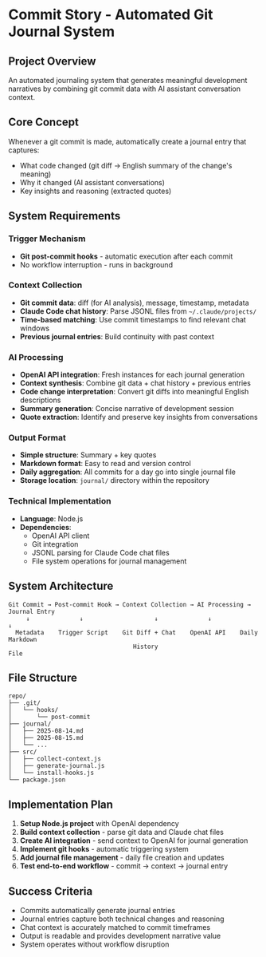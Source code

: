 # Commit Story - Automated Git Journal System

## Project Overview

An automated journaling system that generates meaningful development narratives by combining git commit data with AI assistant conversation context.

## Core Concept

Whenever a git commit is made, automatically create a journal entry that captures:
- What code changed (git diff → English summary of the change's meaning)
- Why it changed (AI assistant conversations)
- Key insights and reasoning (extracted quotes)

## System Requirements

### Trigger Mechanism
- **Git post-commit hooks** - automatic execution after each commit
- No workflow interruption - runs in background

### Context Collection
- **Git commit data**: diff (for AI analysis), message, timestamp, metadata
- **Claude Code chat history**: Parse JSONL files from `~/.claude/projects/`
- **Time-based matching**: Use commit timestamps to find relevant chat windows
- **Previous journal entries**: Build continuity with past context

### AI Processing
- **OpenAI API integration**: Fresh instances for each journal generation
- **Context synthesis**: Combine git data + chat history + previous entries
- **Code change interpretation**: Convert git diffs into meaningful English descriptions
- **Summary generation**: Concise narrative of development session
- **Quote extraction**: Identify and preserve key insights from conversations

### Output Format
- **Simple structure**: Summary + key quotes
- **Markdown format**: Easy to read and version control
- **Daily aggregation**: All commits for a day go into single journal file
- **Storage location**: `journal/` directory within the repository

### Technical Implementation
- **Language**: Node.js
- **Dependencies**: 
  - OpenAI API client
  - Git integration
  - JSONL parsing for Claude Code chat files
  - File system operations for journal management

## System Architecture

```
Git Commit → Post-commit Hook → Context Collection → AI Processing → Journal Entry
     ↓              ↓                    ↓              ↓              ↓
  Metadata    Trigger Script    Git Diff + Chat    OpenAI API    Daily Markdown
                                   History                         File
```

## File Structure
```
repo/
├── .git/
│   └── hooks/
│       └── post-commit
├── journal/
│   ├── 2025-08-14.md
│   ├── 2025-08-15.md
│   └── ...
├── src/
│   ├── collect-context.js
│   ├── generate-journal.js
│   └── install-hooks.js
└── package.json
```

## Implementation Plan

1. **Setup Node.js project** with OpenAI dependency
2. **Build context collection** - parse git data and Claude chat files
3. **Create AI integration** - send context to OpenAI for journal generation
4. **Implement git hooks** - automatic triggering system
5. **Add journal file management** - daily file creation and updates
6. **Test end-to-end workflow** - commit → context → journal entry

## Success Criteria

- Commits automatically generate journal entries
- Journal entries capture both technical changes and reasoning
- Chat context is accurately matched to commit timeframes
- Output is readable and provides development narrative value
- System operates without workflow disruption